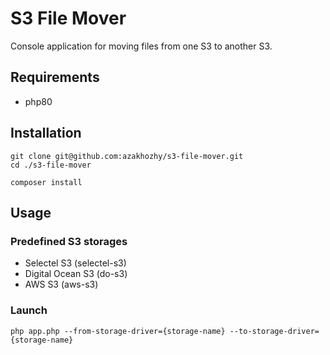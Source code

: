 # S3 File Mover

Console application for moving files from one S3 to another S3.

## Requirements

- php80

## Installation
```
git clone git@github.com:azakhozhy/s3-file-mover.git
cd ./s3-file-mover
```

```
composer install
```

## Usage

### Predefined S3 storages

- Selectel S3 (selectel-s3)
- Digital Ocean S3 (do-s3)
- AWS S3 (aws-s3)

### Launch
```
php app.php --from-storage-driver={storage-name} --to-storage-driver={storage-name}
```
